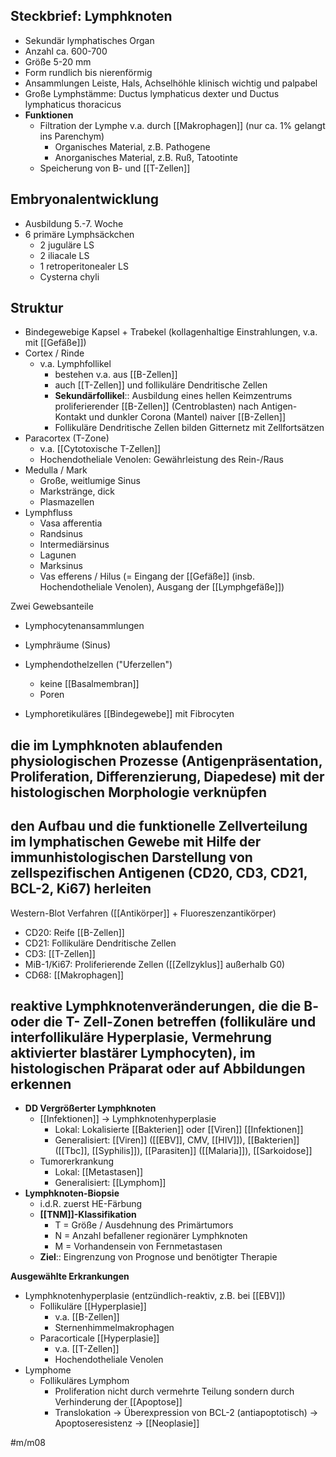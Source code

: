 

## Steckbrief: Lymphknoten

- Sekundär lymphatisches Organ
- Anzahl ca. 600-700
- Größe 5-20 mm
- Form rundlich bis nierenförmig
- Ansammlungen Leiste, Hals, Achselhöhle klinisch wichtig und palpabel
- Große Lymphstämme: Ductus lymphaticus dexter und Ductus lymphaticus thoracicus
- **Funktionen**
    - Filtration der Lymphe v.a. durch [[Makrophagen]] (nur ca. 1% gelangt ins Parenchym)
        - Organisches Material, z.B. Pathogene
        - Anorganisches Material, z.B. Ruß, Tatootinte
    - Speicherung von B- und [[T-Zellen]]

## Embryonalentwicklung

- Ausbildung 5.-7. Woche
- 6 primäre Lymphsäckchen
    - 2 juguläre LS
    - 2 iliacale LS
    - 1 retroperitonealer LS
    - Cysterna chyli

## Struktur

- Bindegewebige Kapsel + Trabekel (kollagenhaltige Einstrahlungen, v.a. mit [[Gefäße]])
- Cortex / Rinde
    - v.a. Lymphfollikel
        - bestehen v.a. aus [[B-Zellen]]
        - auch [[T-Zellen]] und follikuläre Dendritische Zellen
        - **Sekundärfollikel**:: Ausbildung eines hellen Keimzentrums proliferierender [[B-Zellen]] (Centroblasten) nach Antigen-Kontakt und dunkler Corona (Mantel) naiver [[B-Zellen]]
        - Follikuläre Dendritische Zellen bilden Gitternetz mit Zellfortsätzen
- Paracortex (T-Zone)
    - v.a. [[Cytotoxische T-Zellen]]
    - Hochendotheliale Venolen: Gewährleistung des Rein-/Raus
- Medulla / Mark
    - Große, weitlumige Sinus
    - Markstränge, dick
    - Plasmazellen
- Lymphfluss
    - Vasa afferentia
    - Randsinus
    - Intermediärsinus
    - Lagunen
    - Marksinus
    - Vas efferens / Hilus (= Eingang der [[Gefäße]] (insb. Hochendotheliale Venolen), Ausgang der [[Lymphgefäße]])

Zwei Gewebsanteile

- Lymphocytenansammlungen
- Lymphräume (Sinus)

- Lymphendothelzellen ("Uferzellen")
    - keine [[Basalmembran]]
    - Poren
- Lymphoretikuläres [[Bindegewebe]] mit Fibrocyten

## die im Lymphknoten ablaufenden physiologischen Prozesse (Antigenpräsentation, Proliferation, Differenzierung, Diapedese) mit der histologischen Morphologie verknüpfen

## den Aufbau und die funktionelle Zellverteilung im lymphatischen Gewebe mit Hilfe der immunhistologischen Darstellung von zellspezifischen Antigenen (CD20, CD3, CD21, BCL-2, Ki67) herleiten

Western-Blot Verfahren ([[Antikörper]] + Fluoreszenzantikörper)

- CD20: Reife [[B-Zellen]]
- CD21: Follikuläre Dendritische Zellen
- CD3: [[T-Zellen]]
- MiB-1/Ki67: Proliferierende Zellen ([[Zellzyklus]] außerhalb G0)
- CD68: [[Makrophagen]]

## reaktive Lymphknotenveränderungen, die die B- oder die T- Zell-Zonen betreffen (follikuläre und interfollikuläre Hyperplasie, Vermehrung aktivierter blastärer Lymphocyten), im histologischen Präparat oder auf Abbildungen erkennen

- **DD Vergrößerter Lymphknoten**
    - [[Infektionen]] → Lymphknotenhyperplasie
        - Lokal: Lokalisierte [[Bakterien]] oder [[Viren]] [[Infektionen]]
        - Generalisiert: [[Viren]] ([[EBV]], CMV, [[HIV]]), [[Bakterien]] ([[Tbc]], [[Syphilis]]), [[Parasiten]] ([[Malaria]]), [[Sarkoidose]]
    - Tumorerkrankung
        - Lokal: [[Metastasen]]
        - Generalisiert: [[Lymphom]]
- **Lymphknoten-Biopsie**
    - i.d.R. zuerst HE-Färbung
    - **[[TNM]]-Klassifikation**
        - T = Größe / Ausdehnung des Primärtumors
        - N = Anzahl befallener regionärer Lymphknoten
        - M = Vorhandensein von Fernmetastasen
    - **Ziel**:: Eingrenzung von Prognose und benötigter Therapie

**Ausgewählte Erkrankungen**

- Lymphknotenhyperplasie (entzündlich-reaktiv, z.B. bei [[EBV]])
    - Follikuläre [[Hyperplasie]]
        - v.a. [[B-Zellen]]
        - Sternenhimmelmakrophagen
    - Paracorticale [[Hyperplasie]]
        - v.a. [[T-Zellen]]
        - Hochendotheliale Venolen
- Lymphome
    - Follikuläres Lymphom
        - Proliferation nicht durch vermehrte Teilung sondern durch Verhinderung der [[Apoptose]]
        - Translokation → Überexpression von BCL-2 (antiapoptotisch) → Apoptoseresistenz → [[Neoplasie]]

#m/m08